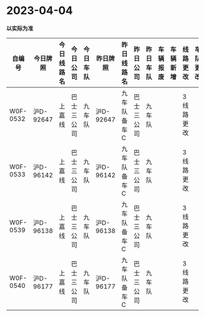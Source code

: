 # 2023-04-04

**以实际为准**

| 自编号      | 今日牌照     | 今日线路名 | 今日公司  | 今日车队 | 昨日牌照     | 昨日线路名  | 昨日公司  | 昨日车队 | 车辆报废 | 车辆新增 | 线路更改  | 车队更改 | 公司更改 | 牌照更改 |
|----------|----------|-------|-------|------|----------|--------|-------|------|------|------|-------|------|------|------|
| W0F-0532 | 沪D-92647 | 上嘉线   | 巴士三公司 | 九车队  | 沪D-92647 | 九车队备车C | 巴士三公司 | 九车队  |      |      | 3线路更改 |      |      |      |
| W0F-0533 | 沪D-96142 | 上嘉线   | 巴士三公司 | 九车队  | 沪D-96142 | 九车队备车C | 巴士三公司 | 九车队  |      |      | 3线路更改 |      |      |      |
| W0F-0539 | 沪D-96138 | 上嘉线   | 巴士三公司 | 九车队  | 沪D-96138 | 九车队备车C | 巴士三公司 | 九车队  |      |      | 3线路更改 |      |      |      |
| W0F-0540 | 沪D-96177 | 上嘉线   | 巴士三公司 | 九车队  | 沪D-96177 | 九车队备车C | 巴士三公司 | 九车队  |      |      | 3线路更改 |
